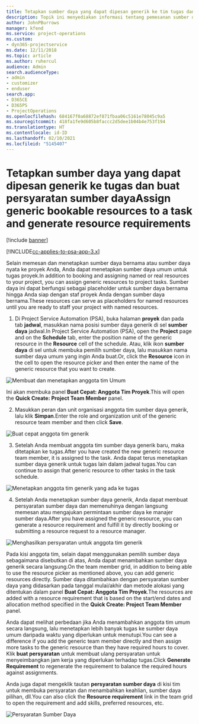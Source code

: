 ```yaml
---
title: Tetapkan sumber daya yang dapat dipesan generik ke tim tugas dan proyek
description: Topik ini menyediakan informasi tentang pemesanan sumber daya umum untuk tugas dan tim proyek.
author: JohnPBurrows
manager: kfend
ms.service: project-operations
ms.custom:
- dyn365-projectservice
ms.date: 12/11/2018
ms.topic: article
ms.author: ruhercul
audience: Admin
search.audienceType:
- admin
- customizer
- enduser
search.app:
- D365CE
- D365PS
- ProjectOperations
ms.openlocfilehash: 684167f0a68872ef871fbaa06c5161e78045c9a5
ms.sourcegitcommit: 418fa1fe9d605b8faccc2d5dee1b04b4e753f194
ms.translationtype: HT
ms.contentlocale: id-ID
ms.lasthandoff: 02/10/2021
ms.locfileid: "5145407"
---
```

# <a name="assign-generic-bookable-resources-to-a-task-and-generate-resource-requirements"></a><span data-ttu-id="ca3f7-103">Tetapkan sumber daya yang dapat dipesan generik ke tugas dan buat persyaratan sumber daya</span><span class="sxs-lookup"><span data-stu-id="ca3f7-103">Assign generic bookable resources to a task and generate resource requirements</span></span> 

[!include [banner](../includes/psa-now-project-operations.md)]

[!INCLUDE[cc-applies-to-psa-app-3.x](../includes/cc-applies-to-psa-app-3x.md)]

<span data-ttu-id="ca3f7-104">Selain memesan dan menetapkan sumber daya bernama atau sumber daya nyata ke proyek Anda, Anda dapat menetapkan sumber daya umum untuk tugas proyek.</span><span class="sxs-lookup"><span data-stu-id="ca3f7-104">In addition to booking and assigning named or real resources to your project, you can assign generic resources to project tasks.</span></span> <span data-ttu-id="ca3f7-105">Sumber daya ini dapat berfungsi sebagai placeholder untuk sumber daya bernama hingga Anda siap dengan staf proyek Anda dengan sumber daya bernama.</span><span class="sxs-lookup"><span data-stu-id="ca3f7-105">These resources can serve as placeholders for named resources until you are ready to staff your project with named resources.</span></span> 

1. <span data-ttu-id="ca3f7-106">Di Project Service Automation (PSA), buka halaman **proyek** dan pada tab **jadwal**, masukkan nama posisi sumber daya generik di sel **sumber daya** jadwal.</span><span class="sxs-lookup"><span data-stu-id="ca3f7-106">In Project Service Automation (PSA), open the **Project** page and on the **Schedule** tab, enter the position name of the generic resource in the **Resource** cell of the schedule.</span></span> <span data-ttu-id="ca3f7-107">Atau, klik ikon **sumber daya** di sel untuk membuka pemilih sumber daya, lalu masukkan nama sumber daya umum yang ingin Anda buat.</span><span class="sxs-lookup"><span data-stu-id="ca3f7-107">Or, click the **Resource** icon in the cell to open the resource picker and then enter the name of the generic resource that you want to create.</span></span>

![Membuat dan menetapkan anggota tim Umum](media/RM-how-to-9.png)

<span data-ttu-id="ca3f7-109">Ini akan membuka panel **Buat Cepat: Anggota Tim Proyek**.</span><span class="sxs-lookup"><span data-stu-id="ca3f7-109">This will open the **Quick Create: Project Team Member** panel.</span></span> 

2. <span data-ttu-id="ca3f7-110">Masukkan peran dan unit organisasi anggota tim sumber daya generik, lalu klik **Simpan**.</span><span class="sxs-lookup"><span data-stu-id="ca3f7-110">Enter the role and organization unit of the generic resource team member and then click **Save**.</span></span>

![Buat cepat anggota tim generik](media/RM-how-to-10.png)

3. <span data-ttu-id="ca3f7-112">Setelah Anda membuat anggota tim sumber daya generik baru, maka ditetapkan ke tugas.</span><span class="sxs-lookup"><span data-stu-id="ca3f7-112">After you have created the new generic resource team member, it is assigned to the task.</span></span> <span data-ttu-id="ca3f7-113">Anda dapat terus menetapkan sumber daya generik untuk tugas lain dalam jadwal tugas.</span><span class="sxs-lookup"><span data-stu-id="ca3f7-113">You can continue to assign that generic resource to other tasks in the task schedule.</span></span>

![Menetapkan anggota tim generik yang ada ke tugas](media/RM-how-to-11.png)

4. <span data-ttu-id="ca3f7-115">Setelah Anda menetapkan sumber daya generik, Anda dapat membuat persyaratan sumber daya dan memenuhinya dengan langsung memesan atau mengajukan permintaan sumber daya ke manajer sumber daya.</span><span class="sxs-lookup"><span data-stu-id="ca3f7-115">After you have assigned the generic resource, you can generate a resource requirement and fulfill it by directly booking or submitting a resource request to a resource manager.</span></span>

![Menghasilkan persyaratan untuk anggota tim generik](media/RM-how-to-12.png)

<span data-ttu-id="ca3f7-117">Pada kisi anggota tim, selain dapat menggunakan pemilih sumber daya sebagaimana disebutkan di atas, Anda dapat menambahkan sumber daya generik secara langsung.</span><span class="sxs-lookup"><span data-stu-id="ca3f7-117">On the team member grid, in addition to being able to use the resource picker as mentioned above, you can add generic resources directly.</span></span> <span data-ttu-id="ca3f7-118">Sumber daya ditambahkan dengan persyaratan sumber daya yang didasarkan pada tanggal mulai/akhir dan metode alokasi yang ditentukan dalam panel **Buat Cepat: Anggota Tim Proyek**.</span><span class="sxs-lookup"><span data-stu-id="ca3f7-118">The resources are added with a resource requirement that is based on the start/end dates and allocation method specified in the **Quick Create: Project Team Member** panel.</span></span>

<span data-ttu-id="ca3f7-119">Anda dapat melihat perbedaan jika Anda menambahkan anggota tim umum secara langsung, lalu menetapkan lebih banyak tugas ke sumber daya umum daripada waktu yang diperlukan untuk menutupi.</span><span class="sxs-lookup"><span data-stu-id="ca3f7-119">You can see a difference if you add the generic team member directly and then assign more tasks to the generic resource than they have required hours to cover.</span></span> <span data-ttu-id="ca3f7-120">Klik **buat persyaratan** untuk membuat ulang persyaratan untuk menyeimbangkan jam kerja yang diperlukan terhadap tugas.</span><span class="sxs-lookup"><span data-stu-id="ca3f7-120">Click **Generate Requirement** to regenerate the requirement to balance the required hours against assignments.</span></span>

<span data-ttu-id="ca3f7-121">Anda juga dapat mengeklik tautan **persyaratan sumber daya** di kisi tim untuk membuka persyaratan dan menambahkan keahlian, sumber daya pilihan, dll.</span><span class="sxs-lookup"><span data-stu-id="ca3f7-121">You can also click the **Resource requirement** link in the team grid to open the requirement and add skills, preferred resources, etc.</span></span>

![Persyaratan Sumber Daya](media/RM-how-to-13.png)

